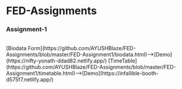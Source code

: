 # FED-Assignments

<h3>Assignment-1</h3><br>
[Biodata Form](https://github.com/AYUSHBlaze/FED-Assignments/blob/master/FED-Assignment1/biodata.html)-->[Demo](https://nifty-yonath-ddad82.netlify.app/)
[TimeTable](https://github.com/AYUSHBlaze/FED-Assignments/blob/master/FED-Assignment1/timetable.html)-->[Demo](https://infallible-booth-d575f7.netlify.app/)
